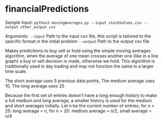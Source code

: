 # financialPredictions
Sample Input: `python3 movingAverages.py --input stockValues.csv --output other_output.csv`

Arguments:
`--input` Path to the input csv file, this script is tailored to the specific format in the initial problem
`--output` Path to the output csv file

Makes predicitions to buy sell or hold using the simple moving averages algorithm, when the average of one mean crosses another one (like in a line graph) a buy or sell decision is made, otherwise we hold.
This algorithm is traditionally used in day trading and may not function the same in a larger time scale.

The short average uses 5 previous data points,
The medium average uses 10,
The long average uses 25

Because the first set of entries doesn't have a long enough history to make a full medium and long average, a smaller history is used for the medium and short averages initially.
Let n be the current number of entries, for n < 25: long average = n, for n < 20: medium average = n/2, small average = n/4

